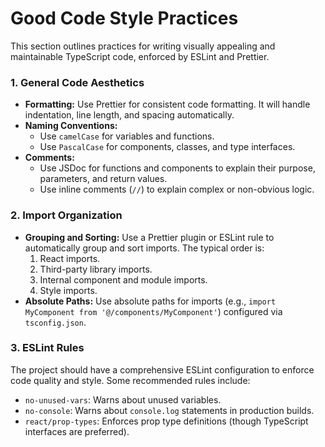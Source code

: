 # Good Code Style Practices

This section outlines practices for writing visually appealing and maintainable TypeScript code, enforced by ESLint and Prettier.

### 1. General Code Aesthetics

*   **Formatting:** Use Prettier for consistent code formatting. It will handle indentation, line length, and spacing automatically.
*   **Naming Conventions:**
    *   Use `camelCase` for variables and functions.
    *   Use `PascalCase` for components, classes, and type interfaces.
*   **Comments:**
    *   Use JSDoc for functions and components to explain their purpose, parameters, and return values.
    *   Use inline comments (`//`) to explain complex or non-obvious logic.

### 2. Import Organization

*   **Grouping and Sorting:** Use a Prettier plugin or ESLint rule to automatically group and sort imports. The typical order is:
    1.  React imports.
    2.  Third-party library imports.
    3.  Internal component and module imports.
    4.  Style imports.
*   **Absolute Paths:** Use absolute paths for imports (e.g., `import MyComponent from '@/components/MyComponent'`) configured via `tsconfig.json`.

### 3. ESLint Rules

The project should have a comprehensive ESLint configuration to enforce code quality and style. Some recommended rules include:
*   `no-unused-vars`: Warns about unused variables.
*   `no-console`: Warns about `console.log` statements in production builds.
*   `react/prop-types`: Enforces prop type definitions (though TypeScript interfaces are preferred).
